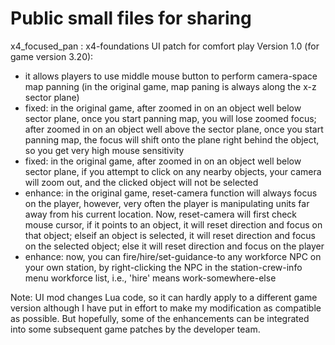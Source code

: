 # Public small files for sharing
x4_focused_pan : x4-foundations UI patch for comfort play
Version 1.0 (for game version 3.20):
- it allows players to use middle mouse button to perform camera-space map panning (in the original game, map paning is always along the x-z sector plane)
- fixed: in the original game, after zoomed in on an object well below sector plane, once you start panning map, you will lose zoomed focus; after zoomed in on an object well above the sector plane, once you start panning map, the focus will shift onto the plane right behind the object, so you get very high mouse sensitivity
- fixed: in the original game, after zoomed in on an object well below sector plane, if you attempt to click on any nearby objects, your camera will zoom out, and the clicked object will not be selected 
- enhance: in the original game, reset-camera function will always focus on the player, however, very often the player is manipulating units far away from his current location. Now, reset-camera will first check mouse cursor, if it points to an object, it will reset direction and focus on that object; elseif an object is selected, it will reset direction and focus on the selected object; else it will reset direction and focus on the player
- enhance: now, you can fire/hire/set-guidance-to any workforce NPC on your own station, by right-clicking the NPC in the station-crew-info menu workforce list, i.e., 'hire' means work-somewhere-else

Note: UI mod changes Lua code, so it can hardly apply to a different game version although I have put in effort to make my modification as compatible as possible. But hopefully, some of the enhancements can be integrated into some subsequent game patches by the developer team.
